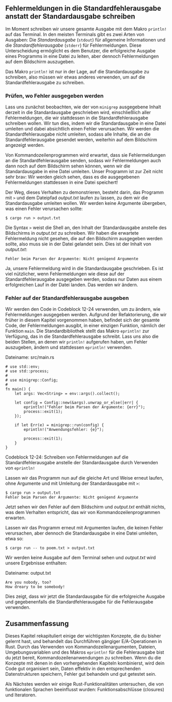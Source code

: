 ## Fehlermeldungen in die Standardfehlerausgabe anstatt der Standardausgabe schreiben

Im Moment schreiben wir unsere gesamte Ausgabe mit dem Makro `println!` auf das
Terminal. In den meisten Terminals gibt es zwei Arten von Ausgaben:
Die *Standardausgabe* (`stdout`) für allgemeine Informationen und die
*Standardfehlerausgabe* (`stderr`) für Fehlermeldungen. Diese Unterscheidung
ermöglicht es dem Benutzer, die erfolgreiche Ausgabe eines Programms in eine
Datei zu leiten, aber dennoch Fehlermeldungen auf dem Bildschirm auszugeben.

Das Makro `println!` ist nur in der Lage, auf die Standardausgabe zu schreiben,
also müssen wir etwas anderes verwenden, um auf die Standardfehlerausgabe zu
schreiben.

### Prüfen, wo Fehler ausgegeben werden

Lass uns zunächst beobachten, wie der von `minigrep` ausgegebene Inhalt derzeit
in die Standardausgabe geschrieben wird, einschließlich aller Fehlermeldungen,
die wir stattdessen in die Standardfehlerausgabe schreiben wollen. Wir tun
dies, indem wir die Standardausgabe in eine Datei umleiten und dabei
absichtlich einen Fehler verursachen. Wir werden die Standardfehlerausgabe
nicht umleiten, sodass alle Inhalte, die an die Standardfehlerausgabe gesendet
werden, weiterhin auf dem Bildschirm angezeigt werden.

Von Kommandozeilenprogrammen wird erwartet, dass sie Fehlermeldungen an die
Standardfehlerausgabe senden, sodass wir Fehlermeldungen auch dann noch auf dem
Bildschirm sehen können, wenn wir die Standardausgabe in eine Datei umleiten.
Unser Programm ist zur Zeit nicht sehr brav: Wir werden gleich sehen, dass es
die ausgegebenen Fehlermeldungen stattdessen in eine Datei speichert!

Der Weg, dieses Verhalten zu demonstrieren, besteht darin, das Programm mit `>`
und dem Dateipfad *output.txt* laufen zu lassen, zu dem wir die
Standardausgabe umleiten wollen. Wir werden keine Argumente übergeben, was
einen Fehler verursachen sollte:

```console
$ cargo run > output.txt
```

Die Syntax `>` weist die Shell an, den Inhalt der Standardausgabe anstelle des
Bildschirms in *output.txt* zu schreiben. Wir haben die erwartete Fehlermeldung
nicht gesehen, die auf den Bildschirm ausgegeben werden sollte, also muss sie
in der Datei gelandet sein. Dies ist der Inhalt von *output.txt*:

```text
Fehler beim Parsen der Argumente: Nicht genügend Argumente
```

Ja, unsere Fehlermeldung wird in die Standardausgabe geschrieben. Es ist viel
nützlicher, wenn Fehlermeldungen wie diese auf der Standardfehlerausgabe
ausgegeben werden, sodass nur Daten aus einem erfolgreichen Lauf in der Datei
landen. Das werden wir ändern.

### Fehler auf der Standardfehlerausgabe ausgeben

Wir werden den Code in Codeblock 12-24 verwenden, um zu ändern, wie
Fehlermeldungen ausgegeben werden. Aufgrund der Refaktorierung, die wir früher
in diesem Kapitel vorgenommen haben, befindet sich der gesamte Code, der
Fehlermeldungen ausgibt, in einer einzigen Funktion, nämlich der Funktion
`main`. Die Standardbibliothek stellt das Makro `eprintln!` zur Verfügung, das
in die Standardfehlerausgabe schreibt. Lass uns also die beiden Stellen, an
denen wir `println!` aufgerufen haben, um Fehler auszugeben, ändern und
stattdessen `eprintln!` verwenden.

<span class="filename">Dateiname: src/main.rs</span>

```rust,ignore
# use std::env;
# use std::process;
#
# use minigrep::Config;
#
fn main() {
    let args: Vec<String> = env::args().collect();

    let config = Config::new(&args).unwrap_or_else(|err| {
        eprintln!("Fehler beim Parsen der Argumente: {err}");
        process::exit(1);
    });

    if let Err(e) = minigrep::run(config) {
        eprintln!("Anwendungsfehler: {e}");

        process::exit(1);
    }
}
```

<span class="caption">Codeblock 12-24: Schreiben von Fehlermeldungen auf die
Standardfehlerausgabe anstelle der Standardausgabe durch Verwenden von
`eprintln!`</span>

Lassen wir das Programm nun auf die gleiche Art und Weise erneut laufen, ohne
Argumente und mit Umleitung der Standardausgabe mit `>`:

```console
$ cargo run > output.txt
Fehler beim Parsen der Argumente: Nicht genügend Argumente
```

Jetzt sehen wir den Fehler auf dem Bildschirm und *output.txt* enthält nichts,
was dem Verhalten entspricht, das wir von Kommandozeilenprogrammen erwarten.

Lassen wir das Programm erneut mit Argumenten laufen, die keinen Fehler
verursachen, aber dennoch die Standardausgabe in eine Datei umleiten, etwa so:

```console
$ cargo run -- to poem.txt > output.txt
```

Wir werden keine Ausgabe auf dem Terminal sehen und *output.txt* wird unsere
Ergebnisse enthalten:

<span class="filename">Dateiname: output.txt</span>

```text
Are you nobody, too?
How dreary to be somebody!
```

Dies zeigt, dass wir jetzt die Standardausgabe für die erfolgreiche Ausgabe und
gegebenenfalls die Standardfehlerausgabe für die Fehlerausgabe verwenden.

## Zusammenfassung

Dieses Kapitel rekapituliert einige der wichtigsten Konzepte, die du bisher
gelernt hast, und behandelt das Durchführen gängiger E/A-Operationen in Rust.
Durch das Verwenden von Kommandozeilenargumenten, Dateien, Umgebungsvariablen
und des Makros `eprintln!` für die Fehlerausgabe bist du jetzt bereit,
Kommandozeilenanwendungen zu schreiben. Wenn du die Konzepte mit denen in den
vorhergehenden Kapiteln kombinierst, wird dein Code gut organisiert sein, Daten
effektiv in den entsprechenden Datenstrukturen speichern, Fehler gut behandeln
und gut getestet sein.

Als Nächstes werden wir einige Rust-Funktionalitäten untersuchen, die von
funktionalen Sprachen beeinflusst wurden: Funktionsabschlüsse (closures) und
Iteratoren.
